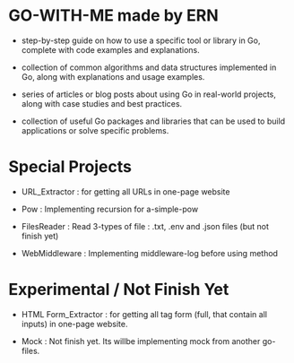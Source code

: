 # GO-WITH-ME made by ERN

- step-by-step guide on how to use a specific tool or library in Go, complete with code examples and explanations.

- collection of common algorithms and data structures implemented in Go, along with explanations and usage examples.

- series of articles or blog posts about using Go in real-world projects, along with case studies and best practices.

- collection of useful Go packages and libraries that can be used to build applications or solve specific problems.

# Special Projects

- URL_Extractor : for getting all URLs in one-page website

- Pow : Implementing recursion for a-simple-pow

- FilesReader : Read 3-types of file : .txt, .env and .json files (but not finish yet)

- WebMiddleware : Implementing middleware-log before using method

# Experimental / Not Finish Yet

- HTML Form_Extractor : for getting all tag form (full, that contain all inputs) in one-page website.

- Mock : Not finish yet. Its willbe implementing mock from another go-files.
